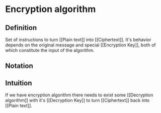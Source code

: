 # Encryption algorithm
## Definition
Set of instructions to turn [[Plain text]] into [[Ciphertext]]. It's behavior depends on the original message and special [[Encryption Key]], both of which constitute the input of the algorithm.

## Notation

## Intuition
If we have encryption algorithm there needs to exist some [[Decryption algorithm]] with it's [[Decryption Key]] to turn [[Ciphertext]] back into [[Plain text]].